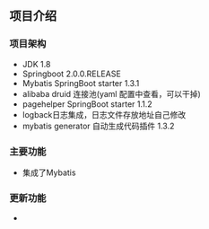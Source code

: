 ## 项目介绍

### 项目架构
* JDK 1.8
* Springboot 2.0.0.RELEASE
* Mybatis SpringBoot starter 1.3.1
* alibaba druid 连接池(yaml 配置中查看，可以干掉)
* pagehelper SpringBoot starter 1.1.2
* logback日志集成，日志文件存放地址自己修改
* mybatis generator 自动生成代码插件 1.3.2


### 主要功能
* 集成了Mybatis


### 更新功能
*


